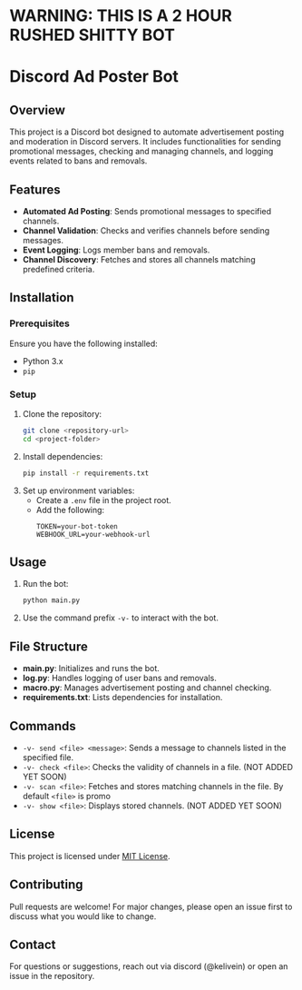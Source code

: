 # WARNING: THIS IS A 2 HOUR RUSHED SHITTY BOT

# Discord Ad Poster Bot

## Overview
This project is a Discord bot designed to automate advertisement posting and moderation in Discord servers. It includes functionalities for sending promotional messages, checking and managing channels, and logging events related to bans and removals.

## Features
- **Automated Ad Posting**: Sends promotional messages to specified channels.
- **Channel Validation**: Checks and verifies channels before sending messages.
- **Event Logging**: Logs member bans and removals.
- **Channel Discovery**: Fetches and stores all channels matching predefined criteria.

## Installation
### Prerequisites
Ensure you have the following installed:
- Python 3.x
- `pip`

### Setup
1. Clone the repository:
   ```sh
   git clone <repository-url>
   cd <project-folder>
   ```
2. Install dependencies:
   ```sh
   pip install -r requirements.txt
   ```
3. Set up environment variables:
   - Create a `.env` file in the project root.
   - Add the following:
     ```
     TOKEN=your-bot-token
     WEBHOOK_URL=your-webhook-url
     ```

## Usage
1. Run the bot:
   ```sh
   python main.py
   ```
2. Use the command prefix `-v-` to interact with the bot.

## File Structure
- **main.py**: Initializes and runs the bot.
- **log.py**: Handles logging of user bans and removals.
- **macro.py**: Manages advertisement posting and channel checking.
- **requirements.txt**: Lists dependencies for installation.

## Commands
- `-v- send <file> <message>`: Sends a message to channels listed in the specified file.
- `-v- check <file>`: Checks the validity of channels in a file.  (NOT ADDED YET SOON)
- `-v- scan <file>`: Fetches and stores matching channels in the file. By default `<file>` is promo
- `-v- show <file>`: Displays stored channels. (NOT ADDED YET SOON)

## License
This project is licensed under [MIT License](LICENSE).

## Contributing
Pull requests are welcome! For major changes, please open an issue first to discuss what you would like to change.

## Contact
For questions or suggestions, reach out via discord (@kelivein) or open an issue in the repository.
